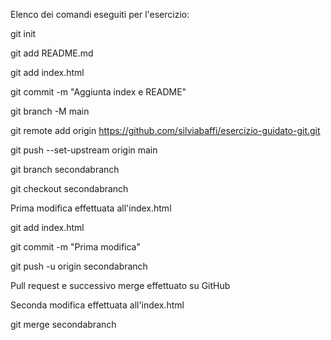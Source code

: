 Elenco dei comandi eseguiti per l'esercizio:

git init

git add README.md

git add index.html

git commit -m "Aggiunta index e README"

git branch -M main

git remote add origin https://github.com/silviabaffi/esercizio-guidato-git.git

git push --set-upstream origin main

git branch secondabranch

git checkout secondabranch

Prima modifica effettuata all'index.html

git add index.html

git commit -m "Prima modifica"

git push -u origin secondabranch

Pull request e successivo merge effettuato su GitHub

Seconda modifica effettuata all'index.html

git merge secondabranch